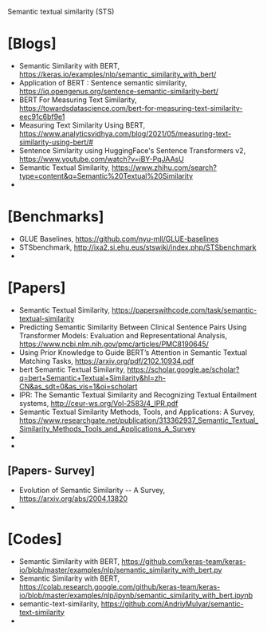Semantic textual similarity (STS) 

# [Blogs]
+ Semantic Similarity with BERT, https://keras.io/examples/nlp/semantic_similarity_with_bert/
+ Application of BERT : Sentence semantic similarity, https://iq.opengenus.org/sentence-semantic-similarity-bert/
+ BERT For Measuring Text Similarity, https://towardsdatascience.com/bert-for-measuring-text-similarity-eec91c6bf9e1
+ Measuring Text Similarity Using BERT, https://www.analyticsvidhya.com/blog/2021/05/measuring-text-similarity-using-bert/#
+ Sentence Similarity using HuggingFace's Sentence Transformers v2, https://www.youtube.com/watch?v=iBY-PqJAAsU
+ Semantic Textual Similarity, https://www.zhihu.com/search?type=content&q=Semantic%20Textual%20Similarity
+ 

# [Benchmarks]
+ GLUE Baselines, https://github.com/nyu-mll/GLUE-baselines
+ STSbenchmark, http://ixa2.si.ehu.eus/stswiki/index.php/STSbenchmark
+ 

# [Papers]
+ Semantic Textual Similarity, https://paperswithcode.com/task/semantic-textual-similarity
+ Predicting Semantic Similarity Between Clinical Sentence Pairs Using Transformer Models: Evaluation and Representational Analysis, https://www.ncbi.nlm.nih.gov/pmc/articles/PMC8190645/
+ Using Prior Knowledge to Guide BERT’s Attention in Semantic Textual Matching Tasks, https://arxiv.org/pdf/2102.10934.pdf
+ bert Semantic Textual Similarity, https://scholar.google.ae/scholar?q=bert+Semantic+Textual+Similarity&hl=zh-CN&as_sdt=0&as_vis=1&oi=scholart
+ IPR: The Semantic Textual Similarity and Recognizing Textual Entailment systems, http://ceur-ws.org/Vol-2583/4_IPR.pdf
+ Semantic Textual Similarity Methods, Tools, and Applications: A Survey, https://www.researchgate.net/publication/313362937_Semantic_Textual_Similarity_Methods_Tools_and_Applications_A_Survey
+ 
+ 

## [Papers- Survey]
+ Evolution of Semantic Similarity -- A Survey, https://arxiv.org/abs/2004.13820
+ 

# [Codes]
+ Semantic Similarity with BERT, https://github.com/keras-team/keras-io/blob/master/examples/nlp/semantic_similarity_with_bert.py
+ Semantic Similarity with BERT, https://colab.research.google.com/github/keras-team/keras-io/blob/master/examples/nlp/ipynb/semantic_similarity_with_bert.ipynb
+ semantic-text-similarity, https://github.com/AndriyMulyar/semantic-text-similarity
+ 

